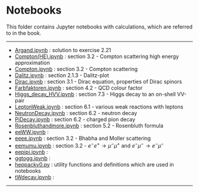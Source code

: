 # Notebooks

This folder contains Jupyter notebooks with calculations, which are referred to in the book.    

----
- [Argand.ipynb](Argand.ipynb) : solution to exercise 2.21
- [Compton(HE).ipynb](Compton(HE).ipynb) : section 3.2 - Compton scattering high energy approximation
- [Compton.ipynb](Compton.ipynb) : section 3.2 - Compton scattering
- [Dalitz.ipynb](Dalitz.ipynb) : section 2.1.3  - Dalitz-plot
- [Dirac.ipynb](Dirac.ipynb) : section 3.1 - Dirac equation, properties of Dirac spinors
- [Farbfaktoren.ipynb](Farbfaktoren.ipynb) : section 4.2 - QCD colour factor
- [Higgs_decay_HVV.ipynb](Higgs_decay_HVV.ipynb) : section 7.3 - Higgs decay to an on-shell VV-pair
- [LeptonWeak.ipynb](Higgs_decay_HVV.ipynb) : section 6.1 - various weak reactions with leptons
- [NeutronDecay.ipynb](NeutronDecay.ipynb) : section 6.2 - neutron decay 
- [PiDecay.ipynb](PiDecay.ipynb) : section 6.2 - charged pion decay 
- [Rosenbluthandmore.ipynb](Rosenbluthandmore.ipynb) : section 5.2 - Rosenbluth formula
- [eeWW.ipynb](eeWW.ipynb) : 
- [eeee.ipynb](eeee.ipynb) : section 3.2 - Bhabha and Moller scattering
- [eemumu.ipynb](eemumu.ipynb) : section 3.2 - $e^- e^+ \to \mu^- \mu^+$ and $e^- \mu^- \to e^- \mu^-$
- [eepipi.ipynb](eepipi.ipynb) :
- [ggtogg.ipynb](ggtogg.ipynb) :
- [heppackv0.py](heppackv0.py) : utility functions and definitions which are used in notebooks 
- [tWdecay.ipynb](tWdecay.ipynb) :
----
